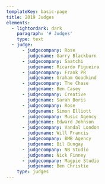 ```yaml
---
templateKey: basic-page
title: 2019 Judges
elements:
  - lightordark: dark
    paragraph: '# Judges'
    type: text
  - judge:
      - judgecompany: Rose
        judgename: Garry Blackburn
      - judgecompany: Saatchi
        judgename: Ricardo Figueira
      - judgecompany: Frank PR
        judgename: Graham Goodkind
      - judgecompany: The Chase
        judgename: Ben Casey
      - judgecompany: Creative
        judgename: Sarah Boris
      - judgecompany: Rose
        judgename: Simon Elliott
      - judgecompany: Music Agency
        judgename: Edward Johnson
      - judgecompany: Vandal London
        judgename: Will Francis
      - judgecompany: BMB Agency
        judgename: Bil Bungay
      - judgecompany: NB Studio
        judgename: Nick Finney
      - judgecompany: Magpie Studio
        judgename: Ben Christie
    type: judges
---
```


